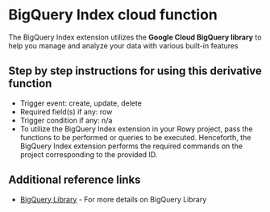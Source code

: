# BigQuery Index cloud function

The BigQuery Index extension utilizes the **Google Cloud BigQuery library** to help you manage and analyze your data with various built-in features

## Step by step instructions for using this derivative function

- Trigger event: create, update, delete
- Required field(s) if any: row
- Trigger condition if any: n/a
- To utilize the BigQuery Index extension in your Rowy project, pass the functions to be performed or queries to be executed. Henceforth, the BigQuery Index extension performs the required commands on the project corresponding to the provided ID.

## Additional reference links
- [BigQuery Library](https://www.npmjs.com/package/@google-cloud/bigquery) - For more details on BigQuery Library